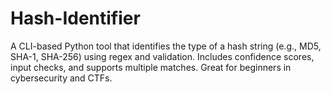 # Hash-Identifier
A CLI-based Python tool that identifies the type of a hash string (e.g., MD5, SHA-1, SHA-256) using regex and validation. Includes confidence scores, input checks, and supports multiple matches. Great for beginners in cybersecurity and CTFs.
